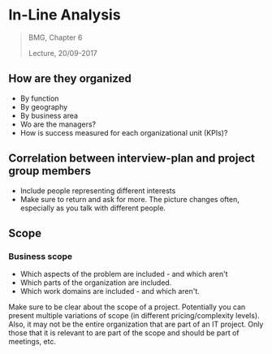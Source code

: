 # In-Line Analysis

> BMG, Chapter 6
>
> Lecture, 20/09-2017

## How are they organized

- By function
- By geography
- By business area
- Wo are the managers?
- How is success measured for each organizational unit (KPIs)?

## Correlation between interview-plan and project group members

- Include people representing different interests
- Make sure to return and ask for more. The picture changes often, especially as you talk with different people.

## Scope

### Business scope

- Which aspects of the problem are included - and which aren't
- Which parts of the organization are included.
- Which work domains are included - and which aren't.

Make sure to be clear about the scope of a project. Potentially you can present multiple variations of scope (in different pricing/complexity levels).
Also, it may not be the entire organization that are part of an IT project. Only those that it is relevant to are part of the scope and should be part of
meetings, etc.